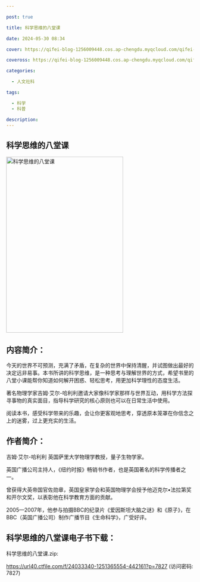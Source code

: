 ```yaml
---

post: true

title: 科学思维的八堂课

date: 2024-05-30 08:34

cover: https://qifei-blog-1256009448.cos.ap-chengdu.myqcloud.com/qifei-blog/64d1b5381ddac507cc232444.jpg

coveross: https://qifei-blog-1256009448.cos.ap-chengdu.myqcloud.com/qifei-blog/64d1b5381ddac507cc232444.jpg

categories:

  - 人文社科

tags:

  - 科学
  - 科普

description:
---
```


## 科学思维的八堂课

<img alt="科学思维的八堂课" class="aligncenter loaded" data-was-processed="true" decoding="async" fetchpriority="high" height="471" src="https://qifei-blog-1256009448.cos.ap-chengdu.myqcloud.com/qifei-blog/64d1b5381ddac507cc232444.jpg" style="cursor: zoom-in;" width="314"/>

## 内容简介：

今天的世界不可预测，充满了矛盾，在复杂的世界中保持清醒，并试图做出最好的决定远非易事。本书所讲的科学思维，是一种思考与理解世界的方式，希望书里的八堂小课能帮你知道如何解开困惑、轻松思考，用更加科学理性的态度生活。

著名物理学家吉姆·艾尔-哈利利邀请大家像科学家那样与世界互动，用科学方法探寻事物的真实面目，指导科学研究的核心原则也可以在日常生活中使用。

阅读本书，感受科学带来的乐趣，会让你更客观地思考，穿透原本笼罩在你信念之上的迷雾，过上更充实的生活。

## 作者简介：

吉姆·艾尔-哈利利 英国萨里大学物理学教授，量子生物学家。

英国广播公司主持人，《纽约时报》畅销书作者，也是英国著名的科学传播者之一。

曾获得大英帝国官佐勋章，英国皇家学会和英国物理学会授予他迈克尔•法拉第奖和开尔文奖，以表彰他在科学教育方面的贡献。

2005—2007年，他参与拍摄BBC的纪录片《爱因斯坦大脑之谜》和《原子》，在BBC（英国广播公司）制作广播节目《生命科学》，广受好评。

## 科学思维的八堂课电子书下载：

科学思维的八堂课.zip: 

https://url40.ctfile.com/f/24033340-1251365554-442161?p=7827 (访问密码: 7827)
